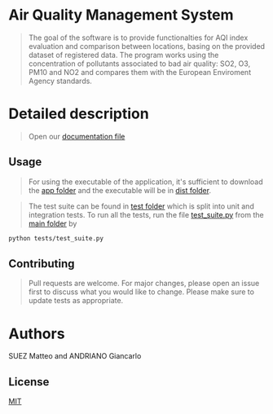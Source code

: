 # Air Quality Management System

> The goal of the software is to provide functionalties for AQI index evaluation and
comparison between locations, basing on the provided dataset of registered data. The
program works using the concentration of pollutants associated to bad air quality:
SO2, O3, PM10 and NO2 and compares them with the European Enviroment Agency standards.

# Detailed description

> Open our [documentation file](documentation.pdf)

## Usage
 
> For using the executable of the application, it's sufficient to download the [app folder](Application/app) and the executable will
be in [dist folder](Application/app/dist).

> The test suite can be found in [test folder](Application/tests) which is split into unit and integration tests. To run all the tests, run the file [test_suite.py](Application/tests/test_suite.py) from the [main folder](Application) by 

```bash
python tests/test_suite.py
```

## Contributing
>Pull requests are welcome. For major changes, please open an issue first to discuss what you would like to change.
Please make sure to update tests as appropriate.

# Authors
SUEZ Matteo and ANDRIANO Giancarlo

## License
[MIT](https://choosealicense.com/licenses/mit/)
